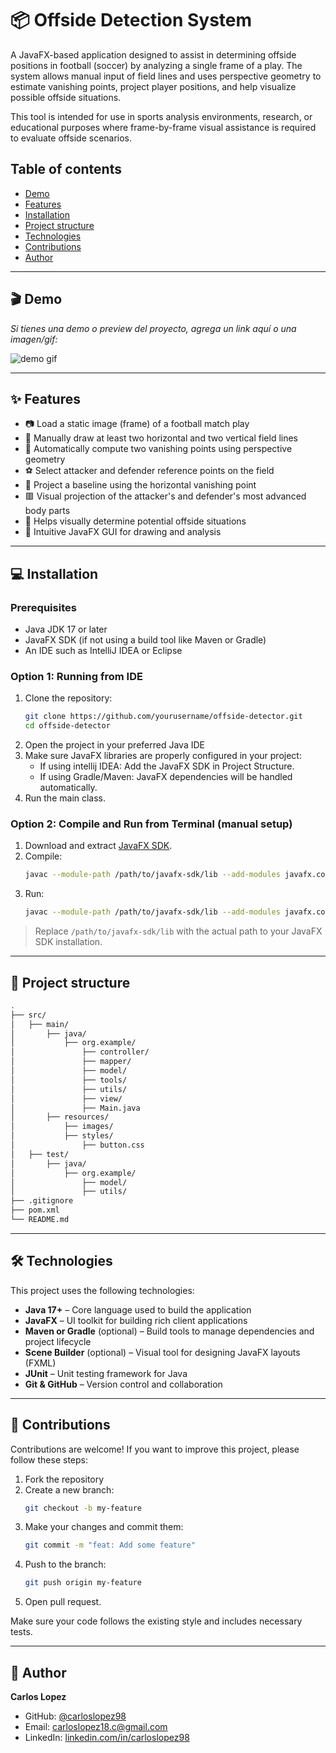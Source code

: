 # 📦 Offside Detection System

A JavaFX-based application designed to assist in determining offside positions in football (soccer) by analyzing a single frame of a play. The system allows manual input of field lines and uses perspective geometry to estimate vanishing points, project player positions, and help visualize possible offside situations.

This tool is intended for use in sports analysis environments, research, or educational purposes where frame-by-frame visual assistance is required to evaluate offside scenarios.

## Table of contents

- [Demo](#-demo)
- [Features](#-features)
- [Installation](#-installation)
- [Project structure](#-project-structure)
- [Technologies](#-technologies)
- [Contributions](#-contributions)
- [Author](#-author)

---

## 🎬 Demo

_Si tienes una demo o preview del proyecto, agrega un link aquí o una imagen/gif:_

![demo gif](./assets/demo/offside_demo.gif)

---

## ✨ Features

- 📷 Load a static image (frame) of a football match play
- 🧭 Manually draw at least two horizontal and two vertical field lines
- 📐 Automatically compute two vanishing points using perspective geometry
- ⚽ Select attacker and defender reference points on the field
- 📏 Project a baseline using the horizontal vanishing point
- 🟥 Visual projection of the attacker's and defender's most advanced body parts
- 🧠 Helps visually determine potential offside situations
- 🎨 Intuitive JavaFX GUI for drawing and analysis



---

## 💻 Installation

### Prerequisites

- Java JDK 17 or later
- JavaFX SDK (if not using a build tool like Maven or Gradle)
- An IDE such as IntelliJ IDEA or Eclipse

### Option 1: Running from IDE

1. Clone the repository:
   ```bash
   git clone https://github.com/yourusername/offside-detector.git
   cd offside-detector
   ```
2. Open the project in your preferred Java IDE
3. Make sure JavaFX libraries are properly configured in your project:
   - If using intellij IDEA: Add the JavaFX SDK in Project Structure.
   - If using Gradle/Maven: JavaFX dependencies will be handled automatically.
4. Run the main class.

### Option 2: Compile and Run from Terminal (manual setup)

1. Download and extract [JavaFX SDK](https://openjfx.io).
2. Compile:
   ```bash
   javac --module-path /path/to/javafx-sdk/lib --add-modules javafx.controls -d out src/*.java
   ```
3. Run:
   ```bash
   javac --module-path /path/to/javafx-sdk/lib --add-modules javafx.controls -cp out Main
   ```

> Replace `/path/to/javafx-sdk/lib` with the actual path to your JavaFX SDK installation.

---

## 🧱 Project structure

```bash
.
├── src/
│   ├── main/
│       ├── java/
│           ├── org.example/
│               ├── controller/
│               ├── mapper/
│               ├── model/
│               ├── tools/
│               ├── utils/
│               ├── view/
│               ├── Main.java
│       ├── resources/
│           ├── images/
│           ├── styles/
│               ├── button.css
│   ├── test/
│       ├── java/
│           ├── org.example/
│               ├── model/
│               ├── utils/
├── .gitignore
├── pom.xml
└── README.md
```

---

## 🛠 Technologies

This project uses the following technologies:

- **Java 17+** – Core language used to build the application
- **JavaFX** – UI toolkit for building rich client applications
- **Maven or Gradle** (optional) – Build tools to manage dependencies and project lifecycle
- **Scene Builder** (optional) – Visual tool for designing JavaFX layouts (FXML)
- **JUnit** – Unit testing framework for Java
- **Git & GitHub** – Version control and collaboration

---

## 🤝 Contributions

Contributions are welcome! If you want to improve this project, please follow these steps:

1. Fork the repository
2. Create a new branch:
   ```bash
   git checkout -b my-feature
   ```
3. Make your changes and commit them:
   ```bash
   git commit -m "feat: Add some feature"
   ```
4. Push to the branch:
   ```bash
   git push origin my-feature
   ```
5. Open pull request.

Make sure your code follows the existing style and includes necessary tests.

---

## 👤 Author

**Carlos Lopez**
- GitHub: [@carloslopez98](https://github.com/carloslopez98)
- Email: carloslopez18.c@gmail.com
- LinkedIn: [linkedin.com/in/carloslopez98](https://linkedin.com/in/carloslopez98)

